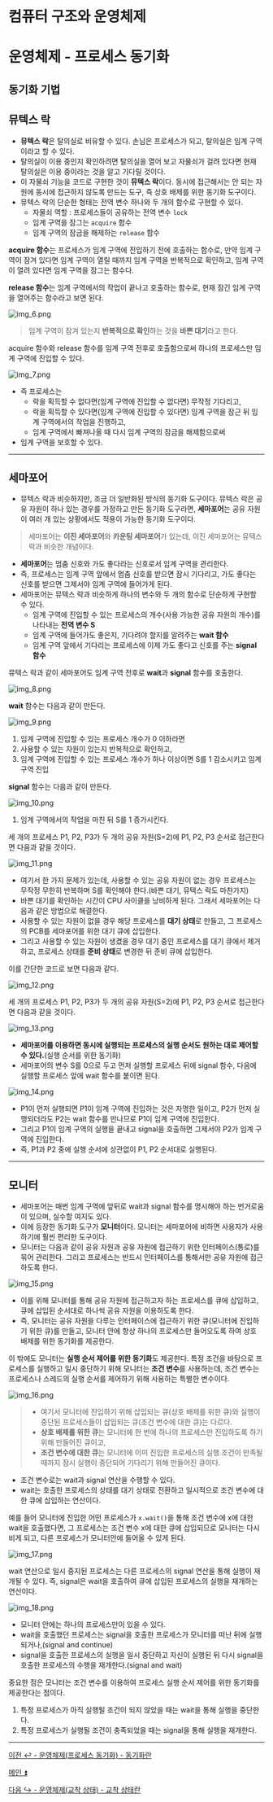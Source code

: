 # 컴퓨터 구조와 운영체제

# 운영체제 - 프로세스 동기화

## 동기화 기법

## 뮤텍스 락

- **뮤텍스 락**은 탈의실로 비유할 수 있다. 손님은 프로세스가 되고, 탈의실은 임계 구역이라고 할 수 있다.
- 탈의실이 이용 중인지 확인하려면 탈의실을 열어 보고 자물쇠가 걸려 있다면 현재 탈의실은 이용 중이라는 것을 알고 기다릴 것이다.
- 이 자물쇠 기능을 코드로 구현한 것이 **뮤텍스 락**이다. 동시에 접근해서는 안 되는 자원에 동시에 접근하지 않도록 만드는 도구, 즉 상호 배제를 위한 동기화 도구이다.
- 뮤텍스 락의 단순한 형태는 전역 변수 하나와 두 개의 함수로 구현할 수 있다.
  - 자물쇠 역할 : 프로세스들이 공유하는 전역 변수 `lock`
  - 임계 구역을 잠그는 `acquire` 함수
  - 임계 구역의 잠금을 해제하는 `release` 함수

**acquire 함수**는 프로세스가 임계 구역에 진입하기 전에 호출하는 함수로, 만약 임계 구역이 잠겨 있다면 임계 구역이 열릴 때까지 임계 구역을 반복적으로 확인하고,
임계 구역이 열려 있다면 임계 구역을 잠그는 함수다.

**release 함수**는 임계 구역에서의 작업이 끝나고 호출하는 함수로, 현재 잠긴 임계 구역을 열어주는 함수라고 보면 된다.

![img_6.png](image/img_6.png)

> 임계 구역이 잠겨 있는지 **반복적으로 확인**하는 것을 **바쁜 대기**라고 한다.

acquire 함수와 release 함수를 임계 구역 전후로 호출함으로써 하나의 프로세스만 임계 구역에 진입할 수 있다.

![img_7.png](image/img_7.png)

- 즉 프로세스는
  - 락을 획득할 수 없다면(임계 구역에 진입할 수 없다면) 무작정 기다리고,
  - 락을 획득할 수 있다면(임계 구역에 진입할 수 있다면) 임계 구역을 잠근 뒤 임계 구역에서의 작업을 진행하고,
  - 임계 구역에서 빠져나올 때 다시 임계 구역의 잠금을 해제함으로써
- 임계 구역을 보호할 수 있다.

---

## 세마포어

- 뮤텍스 락과 비슷하지만, 조금 더 일반화된 방식의 동기화 도구이다. 뮤텍스 락은 공유 자원이 하나 있는 경우를 가정하고 만든 동기화 도구라면,
    **세마포어**는 공유 자원이 여러 개 있는 상황에서도 적용이 가능한 동기화 도구이다.

> 세마포어는 **이진 세마포어**와 **카운팅 세마포어**가 있는데, 이진 세마포어는 뮤텍스 락과 비슷한 개념이다.

- **세마포어**는 멈춤 신호와 가도 좋다라는 신호로서 임계 구역을 관리한다.
- 즉, 프로세스는 임계 구역 앞에서 멈춤 신호를 받으면 잠시 기다리고, 가도 좋다는 신호를 받으면 그제서야 임계 구역에 들어가게 된다.
- 세마포어는 뮤텍스 락과 비슷하게 하나의 변수와 두 개의 함수로 단순하게 구현할 수 있다.
  - 임계 구역에 진입할 수 있는 프로세스의 개수(사용 가능한 공유 자원의 개수)를 나타내는 **전역 변수 S**
  - 임계 구역에 들어가도 좋은지, 기다려야 할지를 알려주는 **wait 함수**
  - 임계 구역 앞에서 기다리는 프로세스에 이제 가도 좋다고 신호를 주는 **signal 함수**

뮤텍스 락과 같이 세마포어도 임계 구역 전후로 **wait**과 **signal** 함수를 호출한다.

![img_8.png](image/img_8.png)

**wait** 함수는 다음과 같이 만든다.

![img_9.png](image/img_9.png)

1. 임계 구역에 진입할 수 있는 프로세스 개수가 0 이하라면
2. 사용할 수 있는 자원이 있는지 반복적으로 확인하고,
3. 임계 구역에 진입할 수 있는 프로세스 개수가 하나 이상이면 S를 1 감소시키고 임계 구역 진입

**signal** 함수는 다음과 같이 만든다.

![img_10.png](image/img_10.png)

1. 임계 구역에서의 작업을 마친 뒤 S를 1 증가시킨다.

세 개의 프로세스 P1, P2, P3가 두 개의 공유 자원(S=2)에 P1, P2, P3 순서로 접근한다면 다음과 같을 것이다.

![img_11.png](image/img_11.png)

- 여기서 한 가지 문제가 있는데, 사용할 수 있는 공유 자원이 없는 경우 프로세스는 무작정 무한히 반복하며 S를 확인해야 한다.(바쁜 대기, 뮤텍스 락도 마찬가지)
- 바쁜 대기를 확인하는 시간이 CPU 사이클을 낭비하게 된다. 그래서 세마포어는 다음과 같은 방법으로 해결한다.
- 사용할 수 있는 자원이 없을 경우 해당 프로세스를 **대기 상태**로 만들고, 그 프로세스의 PCB를 세마포어를 위한 대기 큐에 삽입한다.
- 그리고 사용할 수 있는 자원이 생겼을 경우 대기 중인 프로세스를 대기 큐에서 제거하고, 프로세스 상태를 **준비 상태**로 변경한 뒤 준비 큐에 삽입한다.

이를 간단한 코드로 보면 다음과 같다.

![img_12.png](image/img_12.png)

세 개의 프로세스 P1, P2, P3가 두 개의 공유 자원(S=2)에 P1, P2, P3 순서로 접근한다면 다음과 같을 것이다.

![img_13.png](image/img_13.png)

- **세마포어를 이용하면 동시에 실행되는 프로세스의 실행 순서도 원하는 대로 제어할 수 있다.**(실행 순서를 위한 동기화)
- 세마포어의 변수 S를 0으로 두고 먼저 실행할 프로세스 뒤에 signal 함수, 다음에 실행할 프로세스 앞에 wait 함수를 붙이면 된다.

![img_14.png](image/img_14.png)

- P1이 먼저 실행되면 P1이 임계 구역에 진입하는 것은 자명한 일이고, P2가 먼저 실행되더라도 P2는 wait 함수를 만나므로 P1이 임계 구역에 진입한다.
- 그리고 P1이 임계 구역의 실행을 끝내고 signal을 호출하면 그제서야 P2가 임계 구역에 진입한다.
- 즉, P1과 P2 중에 실행 순서에 상관없이 P1, P2 순서대로 실행된다.

---

## 모니터

- 세마포어는 매번 임계 구역에 앞뒤로 wait과 signal 함수를 명시해야 하는 번거로움이 있으며, 실수할 여지도 있다.
- 이에 등장한 동기화 도구가 **모니터**이다. 모니터는 세마포어에 비하면 사용자가 사용하기에 훨씬 편리한 도구이다.
- 모니터는 다음과 같이 공유 자원과 공유 자원에 접근하기 위한 인터페이스(통로)를 묶어 관리한다. 그리고 프로세스는 반드시 인터페이스를 통해서만 공유 자원에 접근하도록 한다.

![img_15.png](image/img_15.png)

- 이를 위해 모니터를 통해 공유 자원에 접근하고자 하는 프로세스를 큐에 삽입하고, 큐에 삽입된 순서대로 하나씩 공유 자원을 이용하도록 한다.
- 즉, 모니터는 공유 자원을 다루는 인터페이스에 접근하기 위한 큐(모니터에 진입하기 위한 큐)를 만들고, 모니터 안에 항상 하나의 프로세스만 들어오도록 하여
    상호 배제를 위한 동기화를 제공한다.

이 밖에도 모니터는 **실행 순서 제어를 위한 동기화**도 제공한다. 특정 조건을 바탕으로 프로세스를 실행하고 일시 중단하기 위해 모니터는 **조건 변수**를 사용하는데,
조건 변수는 프로세스나 스레드의 실행 순서를 제어하기 위해 사용하는 특별한 변수이다.

![img_16.png](image/img_16.png)

> - 여기서 모니터에 진입하기 위해 삽입되는 큐(상호 배제를 위한 큐)와 실행이 중단된 프로세스들이 삽입되는 큐(조건 변수에 대한 큐)는 다르다.
> - **상호 배제를 위한 큐**는 모니터에 한 번에 하나의 프로세스만 진입하도록 하기 위해 만들어진 큐이고,
> - **조건 변수에 대한 큐**는 모니터에 이미 진입한 프로세스의 실행 조건이 만족될 때까지 잠시 실행이 중단되어 기다리기 위해 만들어진 큐이다.

- 조건 변수로는 wait과 signal 연산을 수행할 수 있다.
- wait는 호출한 프로세스의 상태를 대기 상태로 전환하고 일시적으로 조건 변수에 대한 큐에 삽입하는 연산이다.

예를 들어 모니터에 진입한 어떤 프로세스가 `x.wait()`을 통해 조건 변수에 x에 대한 wait을 호출했다면, 그 프로세스는 조건 변수 x에 대한 큐에 삽입되므로
모니터는 다시 비게 되고, 다른 프로세스가 모니터안에 들어올 수 있게 된다.

![img_17.png](image/img_17.png)

wait 연산으로 일시 중지된 프로세스는 다른 프로세스의 signal 연산을 통해 실행이 재개될 수 있다. 즉, signal은 wait을 호출하여 큐에 삽입된 프로세스의 실행을
재개하는 연산이다.

![img_18.png](image/img_18.png)

- 모니터 안에는 하나의 프로세스만이 있을 수 있다.
- wait을 호출했던 프로세스는 signal을 호출한 프로세스가 모니터를 떠난 뒤에 실행되거나,(signal and continue)
- signal을 호출한 프로세스의 실행을 일시 중단하고 자신이 실행된 뒤 다시 signal을 호출한 프로세스의 수행을 재개한다.(signal and wait)

중요한 점은 모니터는 조건 변수를 이용하여 프로세스 실행 순서 제어를 위한 동기화를 제공한다는 점이다.

1. 특정 프로세스가 아직 실행될 조건이 되지 않았을 때는 wait을 통해 실행을 중단한다.
2. 특정 프로세스가 실행될 조건이 충족되었을 때는 signal을 통해 실행을 재개한다.

---

[이전 ↩️ - 운영체제(프로세스 동기화) - 동기화란](https://github.com/genesis12345678/TIL/blob/main/cs/sync/Sync.md)

[메인 ⏫](https://github.com/genesis12345678/TIL/blob/main/cs/Main.md)

[다음 ↪️ - 운영체제(교착 상태) - 교착 상태란](https://github.com/genesis12345678/TIL/blob/main/cs/deadlock/Deadlock.md)